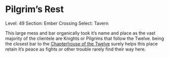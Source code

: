 # Pilgrim’s Rest

Level: 49
Section: Ember Crossing
Select: Tavern

This large mess and bar organically took it’s name and place as the vast majority of the clientele are Knights or Pilgrims that follow the Twelve. being the closest bar to the [Chapterhouse of the Twelve](Chapterhouse%20of%20the%20Twelve%2020775a22781a8006b22febfb83e1171f.md) surely helps this place retain it’s peace as fights or other trouble rarely find their way here.